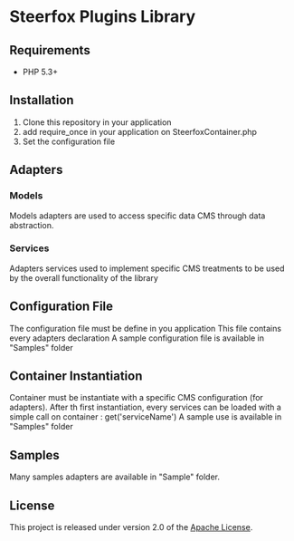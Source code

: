 # Steerfox Plugins Library

## Requirements
* PHP 5.3+

## Installation
1. Clone this repository in your application
2. add require_once in your application on SteerfoxContainer.php
3. Set the configuration file

## Adapters
### Models
Models adapters are used to access specific data CMS through data abstraction.

### Services
Adapters services used to implement specific CMS treatments to be used by the overall functionality of the library

## Configuration File
The configuration file must be define in you application
This file contains every adapters declaration
A sample configuration file is available in "Samples" folder

## Container Instantiation
Container must be instantiate with a specific CMS configuration (for adapters).
After th first instantiation, every services can be loaded with a simple call on container : get('serviceName') 
A sample use is available in "Samples" folder

## Samples
Many samples adapters are available in "Sample" folder.

## License
This project is released under version 2.0 of the [Apache License](http://www.apache.org/licenses/LICENSE-2.0).